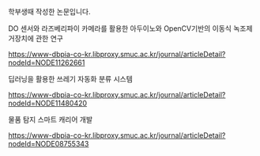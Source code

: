 학부생때 작성한 논문입니다.

DO 센서와 라즈베리파이 카메라를 활용한 아두이노와 OpenCV기반의 이동식 녹조제거장치에 관한 연구

https://www-dbpia-co-kr.libproxy.smuc.ac.kr/journal/articleDetail?nodeId=NODE11262661

딥러닝을 활용한 쓰레기 자동화 분류 시스템

https://www-dbpia-co-kr.libproxy.smuc.ac.kr/journal/articleDetail?nodeId=NODE11480420

물품 탐지 스마트 캐리어 개발

https://www-dbpia-co-kr.libproxy.smuc.ac.kr/journal/articleDetail?nodeId=NODE08755343
